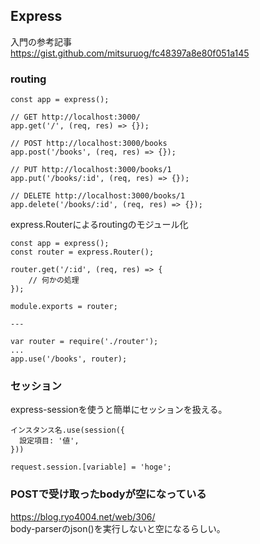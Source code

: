 ## Express
入門の参考記事  
https://gist.github.com/mitsuruog/fc48397a8e80f051a145  

### routing
```
const app = express();

// GET http://localhost:3000/
app.get('/', (req, res) => {});

// POST http://localhost:3000/books
app.post('/books', (req, res) => {});

// PUT http://localhost:3000/books/1
app.put('/books/:id', (req, res) => {});

// DELETE http://localhost:3000/books/1
app.delete('/books/:id', (req, res) => {});
```

express.Routerによるroutingのモジュール化
```
const app = express();
const router = express.Router();

router.get('/:id', (req, res) => {
	// 何かの処理
});

module.exports = router;

---

var router = require('./router');
...
app.use('/books', router); 
```

### セッション
express-sessionを使うと簡単にセッションを扱える。  
```
インスタンス名.use(session({
  設定項目: '値',
}))

request.session.[variable] = 'hoge';
```

### POSTで受け取ったbodyが空になっている
https://blog.ryo4004.net/web/306/  
body-parserのjson()を実行しないと空になるらしい。  